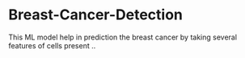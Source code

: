# Breast-Cancer-Detection
This ML model help in prediction the breast cancer by taking several features of cells present ..
